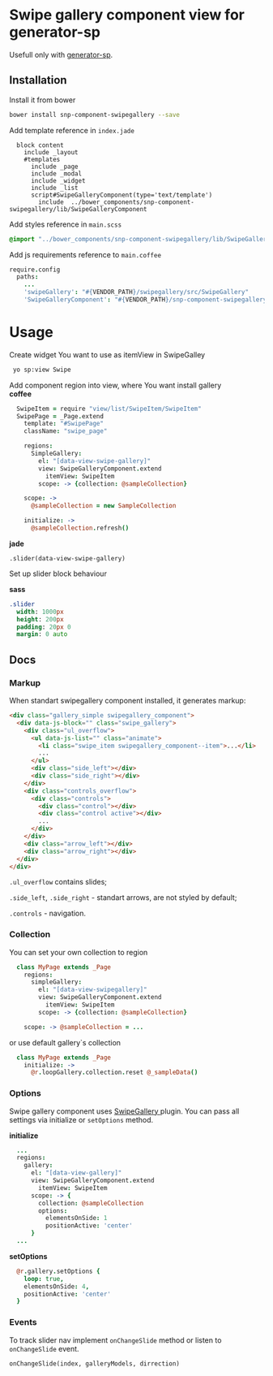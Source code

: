 # Swipe gallery component view for generator-sp

Usefull only with [generator-sp](https://github.com/snphq/generator-sp).

## Installation

Install it from bower

```bash
bower install snp-component-swipegallery --save
```

Add template reference in `index.jade`
```jade
  block content
    include _layout
    #templates
      include _page
      include _modal
      include _widget
      include _list
      script#SwipeGalleryComponent(type='text/template')
        include  ../bower_components/snp-component-swipegallery/lib/SwipeGalleryComponent
```

Add styles reference in `main.scss`
```sass
@import "../bower_components/snp-component-swipegallery/lib/SwipeGalleryComponent";
```

Add js requirements reference to `main.coffee`

```coffee
require.config
  paths:
    ...
    'swipeGallery': "#{VENDOR_PATH}/swipegallery/src/SwipeGallery"
    'SwipeGalleryComponent': "#{VENDOR_PATH}/snp-component-swipegallery/dist/SwipeGalleryComponent"

```

# Usage

Create widget You want to use as itemView in SwipeGalley

```bash
 yo sp:view Swipe
```



Add component region into view, where You want install gallery  
**coffee** 
```coffee
  SwipeItem = require "view/list/SwipeItem/SwipeItem"
  SwipePage = _Page.extend
    template: "#SwipePage"
    className: "swipe_page"

    regions:
      SimpleGallery:
        el: "[data-view-swipe-gallery]"
        view: SwipeGalleryComponent.extend
          itemView: SwipeItem
        scope: -> {collection: @sampleCollection}

    scope: ->
      @sampleCollection = new SampleCollection

    initialize: ->
      @sampleCollection.refresh()
```

**jade**
```jade
.slider(data-view-swipe-gallery)
```

Set up slider block behaviour

**sass**
```sass
.slider
  width: 1000px
  height: 200px
  padding: 20px 0
  margin: 0 auto
```


## Docs

### Markup

When standart swipegallery component installed, it generates markup:
```html
<div class="gallery_simple swipegallery_component">
  <div data-js-block="" class="swipe_gallery">
    <div class="ul_overflow">
      <ul data-js-list="" class="animate">
        <li class="swipe_item swipegallery_component--item">...</li>
        ...
      </ul>
      <div class="side_left"></div>
      <div class="side_right"></div>
    </div>
    <div class="controls_overflow">
      <div class="controls">
        <div class="control"></div>
        <div class="control active"></div>
        ...
      </div>
    </div>
    <div class="arrow_left"></div>
    <div class="arrow_right"></div>
  </div>
</div>
```

`.ul_overflow` contains slides;

`.side_left`, `.side_right` - standart arrows, are not styled by default;

`.controls` - navigation.

### Collection

You can set your own collection to region

```coffee
  class MyPage extends _Page
    regions:
      simpleGallery:
        el: "[data-view-swipegallery]"
        view: SwipeGalleryComponent.extend
          itemView: SwipeItem
        scope: -> {collection: @sampleCollection}

    scope: -> @sampleCollection = ...
```

or use default gallery`s collection

```coffee
  class MyPage extends _Page
    initialize: ->
      @r.loopGallery.collection.reset @_sampleData()
```

### Options

Swipe gallery component uses [SwipeGallery
](https://github.com/lexecon/SwipeGallery) plugin. You can pass all settings via 
initialize or `setOptions` method.

**initialize**
```coffee
  ...
  regions:
    gallery:
      el: "[data-view-gallery]"
      view: SwipeGalleryComponent.extend
        itemView: SwipeItem
      scope: -> {
        collection: @sampleCollection
        options:
          elementsOnSide: 1
          positionActive: 'center'
      }
  ...
```

**setOptions**
```coffee
  @r.gallery.setOptions {
    loop: true,
    elementsOnSide: 4,
    positionActive: 'center'
  }
```

### Events

To track slider nav implement `onChangeSlide` method or listen to 
`onChangeSlide` event.

`onChangeSlide(index, galleryModels, dirrection)`
